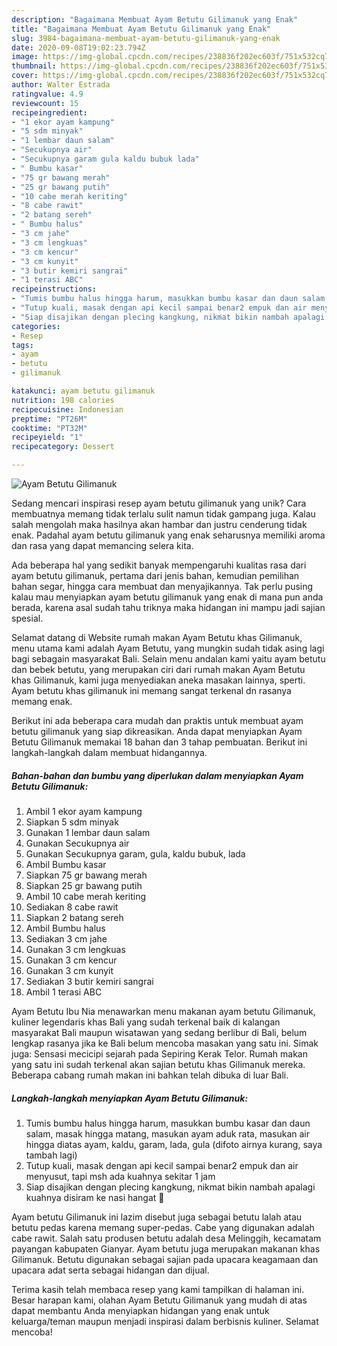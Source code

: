 ```yaml
---
description: "Bagaimana Membuat Ayam Betutu Gilimanuk yang Enak"
title: "Bagaimana Membuat Ayam Betutu Gilimanuk yang Enak"
slug: 3984-bagaimana-membuat-ayam-betutu-gilimanuk-yang-enak
date: 2020-09-08T19:02:23.794Z
image: https://img-global.cpcdn.com/recipes/238836f202ec603f/751x532cq70/ayam-betutu-gilimanuk-foto-resep-utama.jpg
thumbnail: https://img-global.cpcdn.com/recipes/238836f202ec603f/751x532cq70/ayam-betutu-gilimanuk-foto-resep-utama.jpg
cover: https://img-global.cpcdn.com/recipes/238836f202ec603f/751x532cq70/ayam-betutu-gilimanuk-foto-resep-utama.jpg
author: Walter Estrada
ratingvalue: 4.9
reviewcount: 15
recipeingredient:
- "1 ekor ayam kampung"
- "5 sdm minyak"
- "1 lembar daun salam"
- "Secukupnya air"
- "Secukupnya garam gula kaldu bubuk lada"
- " Bumbu kasar"
- "75 gr bawang merah"
- "25 gr bawang putih"
- "10 cabe merah keriting"
- "8 cabe rawit"
- "2 batang sereh"
- " Bumbu halus"
- "3 cm jahe"
- "3 cm lengkuas"
- "3 cm kencur"
- "3 cm kunyit"
- "3 butir kemiri sangrai"
- "1 terasi ABC"
recipeinstructions:
- "Tumis bumbu halus hingga harum, masukkan bumbu kasar dan daun salam, masak hingga matang, masukan ayam aduk rata, masukan air hingga diatas ayam, kaldu, garam, lada, gula (difoto airnya kurang, saya tambah lagi)"
- "Tutup kuali, masak dengan api kecil sampai benar2 empuk dan air menyusut, tapi msh ada kuahnya sekitar 1 jam"
- "Siap disajikan dengan plecing kangkung, nikmat bikin nambah apalagi kuahnya disiram ke nasi hangat 🤤"
categories:
- Resep
tags:
- ayam
- betutu
- gilimanuk

katakunci: ayam betutu gilimanuk 
nutrition: 198 calories
recipecuisine: Indonesian
preptime: "PT26M"
cooktime: "PT32M"
recipeyield: "1"
recipecategory: Dessert

---
```



![Ayam Betutu Gilimanuk](https://img-global.cpcdn.com/recipes/238836f202ec603f/751x532cq70/ayam-betutu-gilimanuk-foto-resep-utama.jpg)

Sedang mencari inspirasi resep ayam betutu gilimanuk yang unik? Cara membuatnya memang tidak terlalu sulit namun tidak gampang juga. Kalau salah mengolah maka hasilnya akan hambar dan justru cenderung tidak enak. Padahal ayam betutu gilimanuk yang enak seharusnya memiliki aroma dan rasa yang dapat memancing selera kita.

Ada beberapa hal yang sedikit banyak mempengaruhi kualitas rasa dari ayam betutu gilimanuk, pertama dari jenis bahan, kemudian pemilihan bahan segar, hingga cara membuat dan menyajikannya. Tak perlu pusing kalau mau menyiapkan ayam betutu gilimanuk yang enak di mana pun anda berada, karena asal sudah tahu triknya maka hidangan ini mampu jadi sajian spesial.

Selamat datang di Website rumah makan Ayam Betutu khas Gilimanuk, menu utama kami adalah Ayam Betutu, yang mungkin sudah tidak asing lagi bagi sebagain masyarakat Bali. Selain menu andalan kami yaitu ayam betutu dan bebek betutu, yang merupakan ciri dari rumah makan Ayam Betutu khas Gilimanuk, kami juga menyediakan aneka masakan lainnya, sperti. Ayam betutu khas gilimanuk ini memang sangat terkenal dn rasanya memang enak.


Berikut ini ada beberapa cara mudah dan praktis untuk membuat ayam betutu gilimanuk yang siap dikreasikan. Anda dapat menyiapkan Ayam Betutu Gilimanuk memakai 18 bahan dan 3 tahap pembuatan. Berikut ini langkah-langkah dalam membuat hidangannya.

<!--inarticleads1-->

##### Bahan-bahan dan bumbu yang diperlukan dalam menyiapkan Ayam Betutu Gilimanuk:

1. Ambil 1 ekor ayam kampung
1. Siapkan 5 sdm minyak
1. Gunakan 1 lembar daun salam
1. Gunakan Secukupnya air
1. Gunakan Secukupnya garam, gula, kaldu bubuk, lada
1. Ambil  Bumbu kasar
1. Siapkan 75 gr bawang merah
1. Siapkan 25 gr bawang putih
1. Ambil 10 cabe merah keriting
1. Sediakan 8 cabe rawit
1. Siapkan 2 batang sereh
1. Ambil  Bumbu halus
1. Sediakan 3 cm jahe
1. Gunakan 3 cm lengkuas
1. Gunakan 3 cm kencur
1. Gunakan 3 cm kunyit
1. Sediakan 3 butir kemiri sangrai
1. Ambil 1 terasi ABC


Ayam Betutu Ibu Nia menawarkan menu makanan ayam betutu Gilimanuk, kuliner legendaris khas Bali yang sudah terkenal baik di kalangan masyarakat Bali maupun wisatawan yang sedang berlibur di Bali, belum lengkap rasanya jika ke Bali belum mencoba masakan yang satu ini. Simak juga: Sensasi mecicipi sejarah pada Sepiring Kerak Telor. Rumah makan yang satu ini sudah terkenal akan sajian betutu khas Gilimanuk mereka. Beberapa cabang rumah makan ini bahkan telah dibuka di luar Bali. 

<!--inarticleads2-->

##### Langkah-langkah menyiapkan Ayam Betutu Gilimanuk:

1. Tumis bumbu halus hingga harum, masukkan bumbu kasar dan daun salam, masak hingga matang, masukan ayam aduk rata, masukan air hingga diatas ayam, kaldu, garam, lada, gula (difoto airnya kurang, saya tambah lagi)
1. Tutup kuali, masak dengan api kecil sampai benar2 empuk dan air menyusut, tapi msh ada kuahnya sekitar 1 jam
1. Siap disajikan dengan plecing kangkung, nikmat bikin nambah apalagi kuahnya disiram ke nasi hangat 🤤


Ayam betutu Gilimanuk ini lazim disebut juga sebagai betutu lalah atau betutu pedas karena memang super-pedas. Cabe yang digunakan adalah cabe rawit. Salah satu produsen betutu adalah desa Melinggih, kecamatam payangan kabupaten Gianyar. Ayam betutu juga merupakan makanan khas Gilimanuk. Betutu digunakan sebagai sajian pada upacara keagamaan dan upacara adat serta sebagai hidangan dan dijual. 

Terima kasih telah membaca resep yang kami tampilkan di halaman ini. Besar harapan kami, olahan Ayam Betutu Gilimanuk yang mudah di atas dapat membantu Anda menyiapkan hidangan yang enak untuk keluarga/teman maupun menjadi inspirasi dalam berbisnis kuliner. Selamat mencoba!
